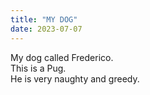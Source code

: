 ```yaml
---
title: "MY DOG"
date: 2023-07-07
---
```

My dog called Frederico. <br>
This is a Pug. <br>
He is very naughty and greedy.
